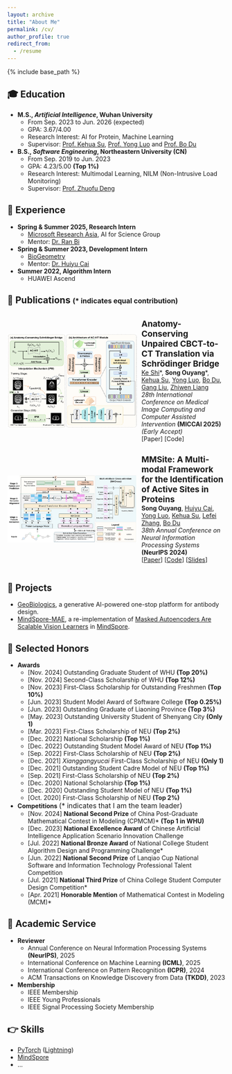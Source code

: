 ```yaml
---
layout: archive
title: "About Me"
permalink: /cv/
author_profile: true
redirect_from:
  - /resume
---
```


{% include base_path %}

## 🎓 Education

* **M.S., *Artificial Intelligence*, Wuhan University**
  * From Sep. 2023 to Jun. 2026 (expected)
  * GPA: 3.67/4.00
  * Research Interest: AI for Protein, Machine Learning
  * Supervisor: [Prof. Kehua Su](https://jszy.whu.edu.cn/sukehua/en_US/index.htm), [Prof. Yong Luo](https://scholar.google.com/citations?hl=zh-CN&user=zb1oVGIAAAAJ) and [Prof. Bo Du](https://scholar.google.com/citations?hl=zh-CN&user=Shy1gnMAAAAJ)
* **B.S., *Software Engineering*, Northeastern University (CN)**
  * From Sep. 2019 to Jun. 2023
  * GPA: 4.23/5.00 **(Top 1%)**
  * Research Interest: Multimodal Learning, NILM (Non-Intrusive Load Monitoring)
  * Supervisor: [Prof. Zhuofu Deng](https://scholar.google.com/citations?hl=zh-CN&user=wd_bmu0AAAAJ)

## 💼 Experience

* **Spring & Summer 2025, Research Intern**
  * [Microsoft Research Asia](https://www.microsoft.com/en-us/research/lab/microsoft-research-asia/), AI for Science Group
  * Mentor: [Dr. Ran Bi](https://www.microsoft.com/en-us/research/people/biran/)
* **Spring & Summer 2023, Development Intern**
  * [BioGeometry](https://www.biogeom.com/)
  * Mentor: [Dr. Huiyu Cai](https://hui2000ji.github.io/)
* **Summer 2022, Algorithm Intern**
  * HUAWEI Ascend

## 📝 Publications <font size=3>(* indicates equal contribution)</font>

<div style="display: flex; align-items: center;">
  <img src="../images/ACSB.png" alt="image" style="width: 300px; margin-right: 10px;">
  <p>
  <span style="font-weight: bold; font-size: 19px">Anatomy-Conserving Unpaired CBCT-to-CT Translation via Schrödinger Bridge</span>
  <br>
  <a href="">Ke Shi</a>*, <span style="font-weight: bold">Song Ouyang</span>*, <a href="https://jszy.whu.edu.cn/sukehua/en_US/index.htm">Kehua Su</a>, <a href="https://scholar.google.com/citations?hl=zh-CN&user=zb1oVGIAAAAJ">Yong Luo</a>, <a href="https://scholar.google.com/citations?hl=zh-CN&user=Shy1gnMAAAAJ">Bo Du</a>, <a href="https://scholar.google.com/citations?user=mMn1WLIAAAAJ&hl=en">Gang Liu</a>, <a href="https://www.whuh.com/zlzx/info/1754/1199.htm">Zhiwen Liang</a>
  <br>
  <i>28th International Conference on Medical Image Computing and Computer Assisted Intervention</i>
  <span style="font-weight: bold">(MICCAI 2025)</span> <i>(Early Accept)</i>
  <br>
  [Paper] [Code]
  </p>
</div>

<div style="display: flex; align-items: center;">
  <img src="../images/MMSite.svg" alt="image" style="width: 300px; margin-right: 10px;">
  <p>
  <span style="font-weight: bold; font-size: 19px">MMSite: A Multi-modal Framework for the Identification of Active Sites in Proteins</span>
  <br>
  <span style="font-weight: bold">Song Ouyang</span>, <a href="https://hui2000ji.github.io/">Huiyu Cai</a>, <a href="https://scholar.google.com/citations?hl=zh-CN&user=zb1oVGIAAAAJ">Yong Luo</a>, <a href="https://jszy.whu.edu.cn/sukehua/en_US/index.htm">Kehua Su</a>, <a href="https://scholar.google.com/citations?user=BLKHwNwAAAAJ&hl=en">Lefei Zhang</a>, <a href="https://scholar.google.com/citations?hl=zh-CN&user=Shy1gnMAAAAJ">Bo Du</a>
  <br>
  <i>38th Annual Conference on Neural Information Processing Systems</i> 
  <span style="font-weight: bold">(NeurIPS 2024)</span>
  <br>
  [<a href="https://openreview.net/pdf?id=XHdwlbNSVb">Paper</a>] [<a href="https://github.com/Gift-OYS/MMSite">Code</a>] [<a href="https://neurips.cc/media/neurips-2024/Slides/94780.pdf">Slides</a>]
  </p>
</div>

## 🔨 Projects

* [GeoBiologics](https://geobiologics-cn.biogeom.com/index), a generative AI-powered one-stop platform for antibody design.
* [MindSpore-MAE](https://github.com/mindspore-ai/models), a re-implementation of [Masked Autoencoders Are Scalable Vision Learners](https://openaccess.thecvf.com/content/CVPR2022/papers/He_Masked_Autoencoders_Are_Scalable_Vision_Learners_CVPR_2022_paper.pdf) in [MindSpore](https://www.mindspore.cn/en).

## 🏅 Selected Honors

* **Awards**
  * [Nov. 2024] Outstanding Graduate Student of WHU **(Top 20%)**
  * [Nov. 2024] Second-Class Scholarship of WHU **(Top 12%)**
  * [Nov. 2023] First-Class Scholarship for Outstanding Freshmen **(Top 10%)**
  * [Jun. 2023] Student Model Award of Software College **(Top 0.25%)**
  * [Jun. 2023] Outstanding Graduate of Liaoning Province **(Top 3%)**
  * [May. 2023] Outstanding University Student of Shenyang City **(Only 1)**
  * [Mar. 2023] First-Class Scholarship of NEU **(Top 2%)**
  * [Dec. 2022] National Scholarship **(Top 1%)**
  * [Dec. 2022] Outstanding Student Model Award of NEU **(Top 1%)**
  * [Sep. 2022] First-Class Scholarship of NEU **(Top 2%)**
  * [Dec. 2021] *Xianggangyucai* First-Class Scholarship of NEU **(Only 1)**
  * [Dec. 2021] Outstanding Student Cadre Model of NEU **(Top 1%)**
  * [Sep. 2021] First-Class Scholarship of NEU **(Top 2%)**
  * [Dec. 2020] National Scholarship **(Top 1%)**
  * [Dec. 2020] Outstanding Student Model of NEU **(Top 1%)**
  * [Oct. 2020] First-Class Scholarship of NEU **(Top 2%)**
* **Competitions** <font size=3>(* indicates that I am the team leader)</font>
  * [Nov. 2024] **National Second Prize** of China Post-Graduate Mathematical Contest in Modeling (CPMCM)* **(Top 1 in WHU)**
  * [Dec. 2023] **National Excellence Award** of Chinese Artificial Intelligence Application Scenario Innovation Challenge
  * [Jul. 2022] **National Bronze Award** of National College Student Algorithm Design and Programming Challenge*
  * [Jun. 2022] **National Second Prize** of Lanqiao Cup National Software and Information Technology Professional Talent Competition
  <!-- * **Provincial Silver Award** of "Internet+" College Student Innovation and Entrepreneurship Competition, 2021-11 -->
  <!-- * **Provincial First Prize** of National Undergraduate Mathematical Contest in Modeling, 2021-10 -->
  <!-- * **Provincial Second Prize** of WeChat Mini Program Application Development Competition of the China Collegiate Computing Competition, 2021-08 -->
  * [Jul. 2021] **National Third Prize** of China College Student Computer Design Competition*
  * [Apr. 2021] **Honorable Mention** of Mathematical Contest in Modeling (MCM)*
  <!-- * **Provincial Second** Prize of National Undergraduate Mathematics Competition, 2020-11 -->

## 📌 Academic Service

* **Reviewer**
  * Annual Conference on Neural Information Processing Systems **(NeurIPS)**, 2025
  * International Conference on Machine Learning **(ICML)**, 2025
  * International Conference on Pattern Recognition **(ICPR)**, 2024
  * ACM Transactions on Knowledge Discovery from Data **(TKDD)**, 2023
* **Membership**
  * IEEE Membership
  * IEEE Young Professionals
  * IEEE Signal Processing Society Membership

## 👉 Skills

* [PyTorch](https://pytorch.org/) ([Lightning](https://lightning.ai/))
* [MindSpore](https://www.mindspore.cn/en)
* ...
